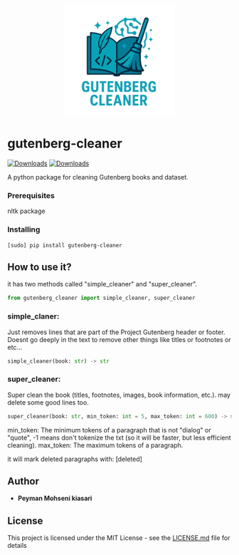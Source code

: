 <div align="center">
  <img src="/logo.png" alt="Gutenberg books and dataset cleaner Python Package" width="250"/>
</div>

# gutenberg-cleaner
[![Downloads](https://static.pepy.tech/badge/gutenberg-cleaner)](https://pepy.tech/project/gutenberg-cleaner)
[![Downloads](https://static.pepy.tech/badge/gutenberg-cleaner/month)](https://pepy.tech/project/gutenberg-cleaner)

A python package for cleaning Gutenberg books and dataset.

### Prerequisites
nltk package

### Installing
```console
[sudo] pip install gutenberg-cleaner
```

## How to use it?

it has two methods called "simple_cleaner" and "super_cleaner".
```python
from gutenberg_cleaner import simple_cleaner, super_cleaner
```
### simple_claner:
Just removes lines that are part of the Project Gutenberg header or footer.
Doesnt go deeply in the text to remove other things like titles or footnotes or etc...
```python
simple_cleaner(book: str) -> str
```
### super_cleaner:
Super clean the book (titles, footnotes, images, book information, etc.). may delete some good lines too.
```python
super_cleaner(book: str, min_token: int = 5, max_token: int = 600) -> str
```
min_token: The minimum tokens of a paragraph that is not "dialog" or "quote", -1 means don't tokenize the txt (so it will be faster, but less efficient cleaning).
max_token: The maximum tokens of a paragraph.

it will mark deleted paragraphs with: [deleted]


## Author

* **Peyman Mohseni kiasari**

## License

This project is licensed under the MIT License - see the [LICENSE.md](LICENSE.md) file for details
